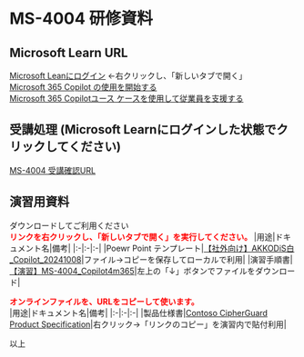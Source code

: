 # MS-4004 研修資料

## Microsoft Learn URL
[Microsoft Leanにログイン](https://learn.microsoft.com) ←右クリックし、「新しいタブで開く」 <br>
[Microsoft 365 Copilot の使用を開始する](https://learn.microsoft.com/ja-jp/training/paths/get-started-with-microsoft-365-copilot/) <br>
[Microsoft 365 Copilotユース ケースを使用して従業員を支援する](https://learn.microsoft.com/ja-jp/training/paths/empower-workforce-copilot-use-cases/) 
## 受講処理 (Microsoft Learnにログインした状態でクリックしてください)
[MS-4004 受講確認URL](https://learn.microsoft.com/ja-jp/users/me/achievements?WT.mc_id=ilt_partner_webpage_wwl&ocid=5351213&source=learn&redeem=X8KJK9)
## 演習用資料　
ダウンロードしてご利用ください<br>
**<span style="color: red">
リンクを右クリックし、「新しいタブで開く」を実行してください。
</span>**
|用途|ドキュメント名|備考|
|:-|:-|:-|
|Poewr Point テンプレート|[【社外向け】AKKODiS白_Copilot_20241008](https://vsn365-my.sharepoint.com/:p:/g/personal/d-ishikawa_vsn_co_jp/ESofZ7lLwONKqk9A6SB40oQBfSfC_CrHWEORNY1_yQMCZQ)|ファイル→コピーを保存してローカルで利用|
|演習手順書|[【演習】MS-4004_Copilot4m365](https://vsn365-my.sharepoint.com/:b:/r/personal/d-ishikawa_vsn_co_jp/Documents/Copilot%E7%A0%94%E4%BF%AE/MS-4004/%E3%80%90%E6%BC%94%E7%BF%92%E3%80%91MS-4004_Copilot4m365.pdf?csf=1&web=1&e=tICFgC)|左上の「↓」ボタンでファイルをダウンロード|

**<span style="color: red">オンラインファイルを、URLをコピーして使います。 </span>**<br>
|用途|ドキュメント名|備考|
|:-|:-|:-|
|製品仕様書|[Contoso CipherGuard Product Specification](https://vsn365-my.sharepoint.com/:w:/g/personal/d-ishikawa_vsn_co_jp/EUqGphr7bXJApuLSh7IhHRUBCe5p-YsRcgqM264IfYTmzQ)|右クリック→「リンクのコピー」を演習内で貼付利用|



以上
